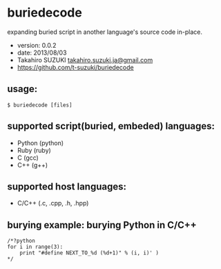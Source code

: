 buriedecode
===========
  expanding buried script in another language's source code in-place.

  - version: 0.0.2
  - date: 2013/08/03
  - Takahiro SUZUKI <takahiro.suzuki.ja@gmail.com>
  - https://github.com/t-suzuki/buriedecode

usage:
------
    $ buriedecode [files]

supported script(buried, embeded) languages:
--------------------------------------------
  - Python (python)
  - Ruby (ruby)
  - C (gcc)
  - C++ (g++)

supported host languages:
-------------------------
  - C/C++ (.c, .cpp, .h, .hpp)

burying example: burying Python in C/C++
----------------------------------------
    /*?python
    for i in range(3):
        print "#define NEXT_TO_%d (%d+1)" % (i, i)' )
    */


